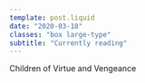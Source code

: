 ```yaml
---
template: post.liquid
date: "2020-03-18"
classes: "box large-type"
subtitle: "Currently reading"
---
```


Children of Virtue and Vengeance